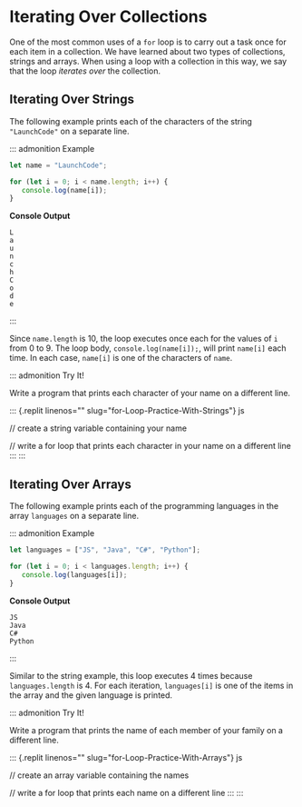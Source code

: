 # Iterating Over Collections

One of the most common uses of a `for` loop is to carry out a task once
for each item in a collection. We have learned about two types of
collections, strings and arrays. When using a loop with a collection in
this way, we say that the loop *iterates over* the collection.

## Iterating Over Strings

The following example prints each of the characters of the string
`"LaunchCode"` on a separate line.

::: admonition
Example

``` {.js linenos=""}
let name = "LaunchCode";

for (let i = 0; i < name.length; i++) {
   console.log(name[i]);
}
```

**Console Output**

    L
    a
    u
    n
    c
    h
    C
    o
    d
    e
:::

Since `name.length` is 10, the loop executes once each for the values of
`i` from 0 to 9. The loop body, `console.log(name[i]);`, will print
`name[i]` each time. In each case, `name[i]` is one of the characters of
`name`.

::: admonition
Try It!

Write a program that prints each character of your name on a different
line.

::: {.replit linenos="" slug="for-Loop-Practice-With-Strings"}
js

// create a string variable containing your name

// write a for loop that prints each character in your name on a
different line
:::
:::

## Iterating Over Arrays

The following example prints each of the programming languages in the
array `languages` on a separate line.

::: admonition
Example

``` {.js linenos=""}
let languages = ["JS", "Java", "C#", "Python"];

for (let i = 0; i < languages.length; i++) {
   console.log(languages[i]);
}
```

**Console Output**

    JS
    Java
    C#
    Python
:::

Similar to the string example, this loop executes 4 times because
`languages.length` is 4. For each iteration, `languages[i]` is one of
the items in the array and the given language is printed.

::: admonition
Try It!

Write a program that prints the name of each member of your family on a
different line.

::: {.replit linenos="" slug="for-Loop-Practice-With-Arrays"}
js

// create an array variable containing the names

// write a for loop that prints each name on a different line
:::
:::
